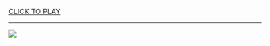 
<a href="https://premium76.site?title=games_reddit&ref=13M">CLICK TO PLAY</a></h3>
<hr>

<a href="https://premium76.site?title=games_reddit&ref=13M"><img src="https://clearcache.store/games.png"></a>


